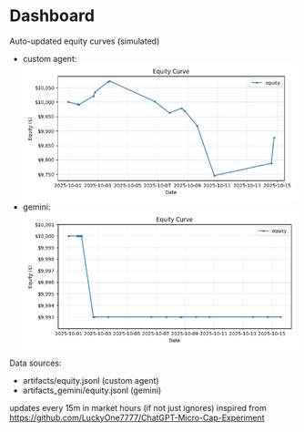# Dashboard

Auto-updated equity curves (simulated)

- custom agent: ![Equity Curve](artifacts/equity.png?v=a166c08)
- gemini: ![Equity Curve (Gemini)](artifacts_gemini/equity.png?v=a166c08)

Data sources:
- artifacts/equity.jsonl (custom agent)
- artifacts_gemini/equity.jsonl (gemini)

updates every 15m in market hours (if not just ignores)
inspired from https://github.com/LuckyOne7777/ChatGPT-Micro-Cap-Experiment